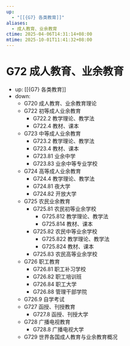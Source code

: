 ```yaml
---
up:
  - "[[{G7} 各类教育]]"
aliases:
  - 成人教育、业余教育
ctime: 2025-04-06T14:31:14+08:00
mtime: 2025-10-01T11:41:32+08:00
---
```


# G72 成人教育、业余教育

- up: [[{G7} 各类教育]]
- down:	
	- G720 成人教育、业余教育理论
	- G722 初等成人业余教育
		- G722.2 教学理论、教学法
		- G722.4 教材、课本
	- G723 中等成人业余教育
		- G723.2 教学理论、教学法
		- G723.4 教材、课本
		- G723.81 业余中学
		- G723.83 业余中等专业学校
	- G724 高等成人业余教育
		- G724.4 教学理论、教学法
		- G724.81 夜大学
		- G724.82 开放大学
	- G725 农民业余教育
		- G725.81 农民初等业余学校
			- G725.812 教学理论、教学法
			- G725.814 教材、课本
		- G725.82 农民中等业余学校
			- G725.822 教学理论、教学法
			- G725.824 教材、课本
		- G725.83 农民高等业余学校
	- G726 职工教育
		- G726.81 职工补习学校
		- G726.82 职工培训班
		- G726.84 职工大学
		- G726.88 管理干部学院
	- G726.9 自学考试
	- G727 函授、刊授教育
		- G727.8 函授、刊授大学
	- G728 广播电视教育
		- G728.8 广播电视大学
	- G729 世界各国成人教育与业余教育概况
	
